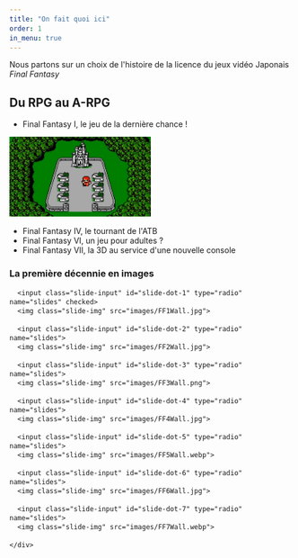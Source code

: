 ```yaml
---
title: "On fait quoi ici"
order: 1
in_menu: true
---
```

Nous partons sur un choix de l'histoire de la licence du jeux vidéo Japonais _Final Fantasy_ 

## Du RPG au A-RPG


- Final Fantasy I, le jeu de la dernière chance !

 <img src="images/FF1NES.jpg" width="50%" title="En avant pour une nouvelle épopée" alt="En avant pour une nouvelle épopée" data-title="font-size: 150%" > 
 
- Final Fantasy IV, le tournant de l'ATB
- Final Fantasy VI, un jeu pour adultes ?
- Final Fantasy VII, la 3D au service d'une nouvelle console 

### La première décennie en images 


<html>
  <head>
    <title>Custom Slider</title>
  </head>
  <body>
    <div class="slider-container">
      <div class="menu">
        <label for="slide-dot-1"></label>
        <label for="slide-dot-2"></label>
        <label for="slide-dot-3"></label>
        <label for="slide-dot-4"></label>
        <label for="slide-dot-5"></label>
        <label for="slide-dot-6"></label>
        <label for="slide-dot-7"></label>
      </div>
      
      <input class="slide-input" id="slide-dot-1" type="radio" name="slides" checked>
      <img class="slide-img" src="images/FF1Wall.jpg">

      <input class="slide-input" id="slide-dot-2" type="radio" name="slides">
      <img class="slide-img" src="images/FF2Wall.jpg">
      
      <input class="slide-input" id="slide-dot-3" type="radio" name="slides">
      <img class="slide-img" src="images/FF3Wall.png">

      <input class="slide-input" id="slide-dot-4" type="radio" name="slides">
      <img class="slide-img" src="images/FF4Wall.jpg">

      <input class="slide-input" id="slide-dot-5" type="radio" name="slides">
      <img class="slide-img" src="images/FF5Wall.webp">

      <input class="slide-input" id="slide-dot-6" type="radio" name="slides">
      <img class="slide-img" src="images/FF6Wall.jpg">

      <input class="slide-input" id="slide-dot-7" type="radio" name="slides">
      <img class="slide-img" src="images/FF7Wall.webp">

    </div>
  </body>
</html> 